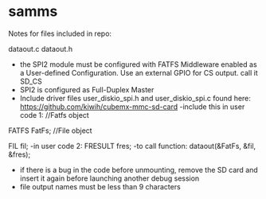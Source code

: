 # samms

Notes for files included in repo:

dataout.c
dataout.h

- the SPI2 module must be configured with FATFS Middleware enabled as a User-defined Configuration. Use an external GPIO for CS output. call it SD_CS
- SPI2 is configured as Full-Duplex Master
- Include driver files user_diskio_spi.h and user_diskio_spi.c found here: https://github.com/kiwih/cubemx-mmc-sd-card
-include this in user code 1:
//Fatfs object

FATFS FatFs;
//File object

FIL fil;
-in user code 2: 
FRESULT fres;
-to call function:
dataout(&FatFs, &fil, &fres);
- if there is a bug in the code before unmounting, remove the SD card and insert it again before launching another debug session
- file output names must be less than 9 characters
